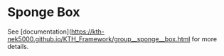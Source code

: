 # Sponge Box

See [documentation](https://kth-nek5000.github.io/KTH_Framework/group__sponge__box.html for more details.

